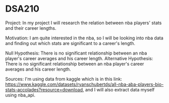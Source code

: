 # DSA210

Project: In my project I will research the relation between nba players' stats and their career lengths.

Motivation: I am quite interested in the nba, so I will be looking into nba data and finding out which stats are significant to a career's length.

Null Hypothesis: There is no significant relationship between an nba player's career averages and his career length.
Alternative Hypothesis: There is no significant relationship between an nba player's career averages and his career length.

Sources: I'm using data from kaggle which is in this link: https://www.kaggle.com/datasets/ryanschubertds/all-nba-aba-players-bio-stats-accolades?resource=download, and I will also extract data myself using nba_api.



